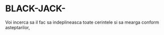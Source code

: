 # BLACK-JACK-
Voi incerca sa il fac sa indeplineasca toate cerintele si sa mearga conform asteptarilor,
